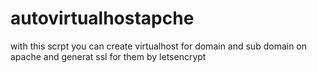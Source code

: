 # autovirtualhostapche
with this scrpt you can create virtualhost for domain and sub domain on apache and generat ssl for them by letsencrypt
